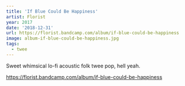 ```yaml
---
title: 'If Blue Could Be Happiness'
artist: Florist
year: 2017
date: '2018-12-31'
url: https://florist.bandcamp.com/album/if-blue-could-be-happiness
image: album-if-blue-could-be-happiness.jpg
tags:
  - twee
---
```


Sweet whimsical lo-fi acoustic folk twee pop, hell yeah.

https://florist.bandcamp.com/album/if-blue-could-be-happiness

